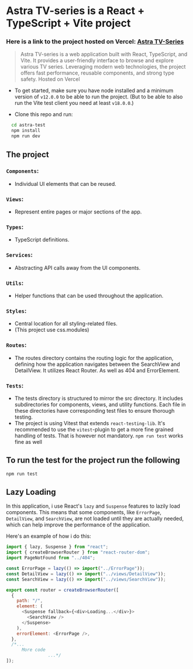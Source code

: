 # Astra TV-series is a React + TypeScript + Vite project

### Here is a link to the project hosted on Vercel: [Astra TV-Series](https://astra-tv-project-89yr.vercel.app/)

> Astra TV-series is a web application built with React, TypeScript, and Vite. It provides a user-friendly interface to browse and explore various TV series. Leveraging modern web technologies, the project offers fast performance, reusable components, and strong type safety. Hosted on Vercel

- To get started, make sure you have node installed and a minimum version of `v12.0.0` to be able to run the project. (But to be able to also run the Vite test client you need at least `v18.0.0`.)

- Clone this repo and run:

```bash
  cd astra-test
  npm install
  npm run dev
```

## The project

### `Components`:

- Individual UI elements that can be reused.

### `Views`:

- Represent entire pages or major sections of the app.

### `Types`:

- TypeScript definitions.

### `Services`:

- Abstracting API calls away from the UI components.

### `Utils`:

- Helper functions that can be used throughout the application.

### `Styles`:

- Central location for all styling-related files.
- (This project use css.modules)

### `Routes`:

- The routes directory contains the routing logic for the application, defining how the application navigates between the SearchView and DetailView. It utilizes React Router. As well as 404 and ErrorElement.

### `Tests`:

- The tests directory is structured to mirror the src directory. It includes subdirectories for components, views, and utility functions. Each file in these directories have corresponding test files to ensure thorough testing.
- The project is using Vitest that extends `react-testing-lib`. It's recommended to use the `vitest`-plugin to get a more fine grained handling of tests. That is however not mandatory. `npm run test` works fine as well

## To run the test for the project run the following

```bash
npm run test
```

## Lazy Loading

In this application, i use React's `lazy` and `Suspense` features to lazily load components. This means that some components, like `ErrorPage`, `DetailView`, and `SearchView`, are not loaded until they are actually needed, which can help improve the performance of the application.

Here's an example of how i do this:

```javascript
import { lazy, Suspense } from "react";
import { createBrowserRouter } from "react-router-dom";
import PageNotFound from "../404";

const ErrorPage = lazy(() => import("../ErrorPage"));
const DetailView = lazy(() => import("../views/DetailView"));
const SearchView = lazy(() => import("../views/SearchView"));

export const router = createBrowserRouter([
  {
    path: "/",
    element: (
      <Suspense fallback={<div>Loading...</div>}>
        <SearchView />
      </Suspense>
    ),
    errorElement: <ErrorPage />,
  },
  /*... 
      More code
                ...*/
]);
```
